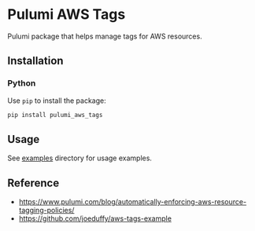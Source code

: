 # Pulumi AWS Tags

Pulumi package that helps manage tags for AWS resources.

## Installation

### Python

Use `pip` to install the package:

```bash
pip install pulumi_aws_tags
```

## Usage

See [examples](examples) directory for usage examples.

## Reference

- https://www.pulumi.com/blog/automatically-enforcing-aws-resource-tagging-policies/
- https://github.com/joeduffy/aws-tags-example
